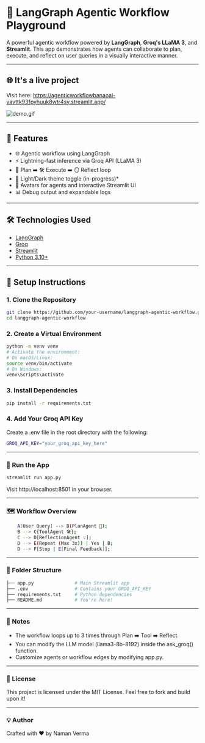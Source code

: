 # 🤖 LangGraph Agentic Workflow Playground

A powerful agentic workflow powered by **LangGraph**, **Groq's LLaMA 3**, and **Streamlit**. This app demonstrates how agents can collaborate to plan, execute, and reflect on user queries in a visually interactive manner.

---

## 🌐 It's a live project
Visit here:
https://agenticworkflowbanaoai-yavttk93fpyhuuk8wtr4sy.streamlit.app/

![demo.gif](https://tenor.com/bPQUH.gif)

---

## 🚀 Features

- 🌐 Agentic workflow using LangGraph  
- ⚡ Lightning-fast inference via Groq API (LLaMA 3)  
- 🧠 Plan ➡️ 🛠️ Execute ➡️ 🪞 Reflect loop  
- 🎨 Light/Dark theme toggle (in-progress)*
- 👥 Avatars for agents and interactive Streamlit UI  
- 📊 Debug output and expandable logs  

---

## 🛠️ Technologies Used

- [LangGraph](https://github.com/langchain-ai/langgraph)
- [Groq](https://console.groq.com/)
- [Streamlit](https://streamlit.io/)
- [Python 3.10+](https://www.python.org/downloads/release/python-3132/)

---

## 🧰 Setup Instructions

### 1. Clone the Repository

```bash
git clone https://github.com/your-username/langgraph-agentic-workflow.git
cd langgraph-agentic-workflow
```
### 2. Create a Virtual Environment
```bash
python -m venv venv
# Activate the environment:
# On macOS/Linux:
source venv/bin/activate
# On Windows:
venv\Scripts\activate
```
### 3. Install Dependencies

```bash
pip install -r requirements.txt
```
### 4. Add Your Groq API Key
Create a .env file in the root directory with the following:
```bash
GROQ_API_KEY="your_groq_api_key_here"
```
---
### 🧪 Run the App

```bash
streamlit run app.py
```
Visit http://localhost:8501 in your browser.

---

### 🗺️ Workflow Overview
```bash
    A[User Query] --> B(PlanAgent 🧠);
    B --> C{ToolAgent 🛠️};
    C --> D[ReflectionAgent 💡];
    D --> E(Repeat (Max 3x)) | Yes | B;
    D --> F[Stop | E[Final Feedback]];
```
---

### 📂 Folder Structure

```bash
├── app.py               # Main Streamlit app
├── .env                 # Contains your GROQ_API_KEY
├── requirements.txt     # Python dependencies
├── README.md            # You're here!
```
---

### 📌 Notes

- The workflow loops up to 3 times through Plan ➡️ Tool ➡️ Reflect.
- You can modify the LLM model (llama3-8b-8192) inside the ask_groq() function.
- Customize agents or workflow edges by modifying app.py.

---

### 📄 License
This project is licensed under the MIT License. Feel free to fork and build upon it!

---

### 💡 Author
Crafted with ❤️ by Naman Verma

